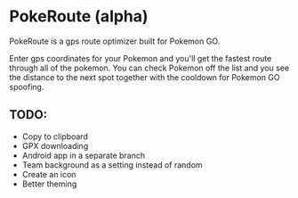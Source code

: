 # PokeRoute (alpha)

PokeRoute is a gps route optimizer built for Pokemon GO.

Enter gps coordinates for your Pokemon and you'll get the fastest route through all of the pokemon.
You can check Pokemon off the list and you see the distance to the next spot together with the cooldown for Pokemon GO spoofing.

## TODO:

-   Copy to clipboard
-   GPX downloading
-   Android app in a separate branch
-   Team background as a setting instead of random
-   Create an icon
-   Better theming

